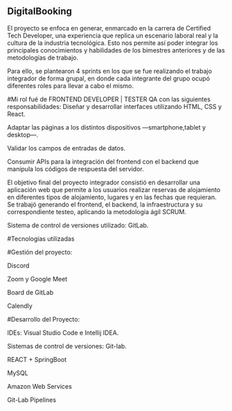## DigitalBooking
El proyecto se enfoca en generar, enmarcado en la carrera de Certified Tech Developer, una experiencia que replica un escenario laboral real y la cultura de la industria tecnológica. Esto nos permite así poder integrar los principales conocimientos y habilidades de los bimestres anteriores y de las metodologías de trabajo. 

Para ello, se plantearon 4 sprints en los que se fue realizando el trabajo integrador de forma grupal, en donde cada integrante del grupo ocupó diferentes roles para llevar a cabo el mismo.

#Mi rol fué de FRONTEND DEVELOPER | TESTER QA con las siguientes responsabilidades:
Diseñar y desarrollar interfaces utilizando HTML, CSS y React.

Adaptar las páginas a los distintos dispositivos —smartphone,tablet y desktop—.

Validar los campos de entradas de datos.

Consumir APIs para la integración del frontend con el backend que manipula los códigos de respuesta del servidor.

El objetivo final del proyecto integrador consistió en desarrollar una aplicación web que permite a los usuarios realizar reservas de alojamiento en diferentes tipos de alojamiento, lugares y en las fechas que requieran. Se trabajó generando el frontend, el backend, la infraestructura y su correspondiente testeo, aplicando la metodología ágil SCRUM.

Sistema de control de versiones utilizado: GitLab.

#Tecnologías utilizadas

#Gestión del proyecto:

Discord

Zoom y Google Meet

Board de GitLab

Calendly

#Desarrollo del Proyecto:

IDEs: Visual Studio Code e Intellij IDEA.

Sistemas de control de versiones: Git-lab.

REACT + SpringBoot

MySQL

Amazon Web Services

Git-Lab Pipelines
